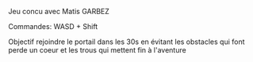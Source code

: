 Jeu concu avec Matis GARBEZ

Commandes: WASD + Shift

Objectif rejoindre le portail dans les 30s en évitant les obstacles qui font perde un coeur et les trous qui mettent fin à l'aventure
